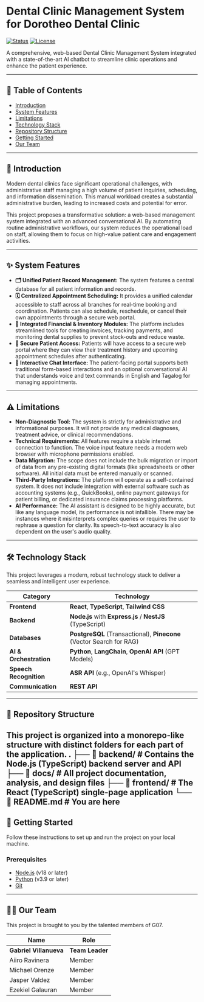 # Dental Clinic Management System for Dorotheo Dental Clinic

[![Status](https://img.shields.io/badge/status-in_development-orange)](https://github.com/APC-SoCIT/APC_2025_2026_T1_SS231_G07-DDC-Management-System/)
[![License](https://img.shields.io/badge/license-MIT-blue.svg)](LICENSE)

A comprehensive, web-based Dental Clinic Management System integrated with a state-of-the-art AI chatbot to streamline clinic operations and enhance the patient experience.

---

## 📖 Table of Contents
- [Introduction](#-introduction)
- [System Features](#-system-features)
- [Limitations](#️-limitations)
- [Technology Stack](#-technology-stack)
- [Repository Structure](#-repository-structure)
- [Getting Started](#-getting-started)
- [Our Team](#-our-team)

---

## 📜 Introduction

Modern dental clinics face significant operational challenges, with administrative staff managing a high volume of patient inquiries, scheduling, and information dissemination. This manual workload creates a substantial administrative burden, leading to increased costs and potential for error.

This project proposes a transformative solution: a web-based management system integrated with an advanced conversational AI. By automating routine administrative workflows, our system reduces the operational load on staff, allowing them to focus on high-value patient care and engagement activities.

---

## ✨ System Features

- **🗂️ Unified Patient Record Management:** The system features a central database for all patient information and records.
- **🗓️ Centralized Appointment Scheduling:** It provides a unified calendar accessible to staff across all branches for real-time booking and coordination. Patients can also schedule, reschedule, or cancel their own appointments through a secure web portal.
- **💸 Integrated Financial & Inventory Modules:** The platform includes streamlined tools for creating invoices, tracking payments, and monitoring dental supplies to prevent stock-outs and reduce waste.
- **🔐 Secure Patient Access:** Patients will have access to a secure web portal where they can view their treatment history and upcoming appointment schedules after authenticating.
- **🤖 Interactive Chat Interface:** The patient-facing portal supports both traditional form-based interactions and an optional conversational AI that understands voice and text commands in English and Tagalog for managing appointments.

---

## ⚠️ Limitations

- **Non-Diagnostic Tool:** The system is strictly for administrative and informational purposes. It will not provide any medical diagnoses, treatment advice, or clinical recommendations.
- **Technical Requirements:** All features require a stable internet connection to function. The voice input feature needs a modern web browser with microphone permissions enabled.
- **Data Migration:** The scope does not include the bulk migration or import of data from any pre-existing digital formats (like spreadsheets or other software). All initial data must be entered manually or scanned.
- **Third-Party Integrations:** The platform will operate as a self-contained system. It does not include integration with external software such as accounting systems (e.g., QuickBooks), online payment gateways for patient billing, or dedicated insurance claims processing platforms.
- **AI Performance:** The AI assistant is designed to be highly accurate, but like any language model, its performance is not infallible. There may be instances where it misinterprets complex queries or requires the user to rephrase a question for clarity. Its speech-to-text accuracy is also dependent on the user's audio quality.

---

## 🛠️ Technology Stack

This project leverages a modern, robust technology stack to deliver a seamless and intelligent user experience.

| Category                | Technology                                                              |
| ----------------------- | ----------------------------------------------------------------------- |
| **Frontend** | **React**, **TypeScript**, **Tailwind CSS** |
| **Backend** | **Node.js** with **Express.js** / **NestJS** (TypeScript)               |
| **Databases** | **PostgreSQL** (Transactional), **Pinecone** (Vector Search for RAG)      |
| **AI & Orchestration** | **Python**, **LangChain**, **OpenAI API** (GPT Models)                    |
| **Speech Recognition** | **ASR API** (e.g., OpenAI's Whisper)                                    |
| **Communication** | **REST API** |

---

## 📁 Repository Structure

This project is organized into a monorepo-like structure with distinct folders for each part of the application.
.
├── 📂 backend/         # Contains the Node.js (TypeScript) backend server and API
├── 📂 docs/            # All project documentation, analysis, and design files
├── 📂 frontend/        # The React (TypeScript) single-page application
└── 📄 README.md         # You are here
---

## 🚀 Getting Started

Follow these instructions to set up and run the project on your local machine.

### Prerequisites

- [Node.js](https://nodejs.org/) (v18 or later)
- [Python](https://www.python.org/) (v3.9 or later)
- [Git](https://git-scm.com/)

---

## 👨‍💻 Our Team

This project is brought to you by the talented members of G07.

| Name                   | Role            |
| --------------------   | --------------- |
| **Gabriel Villanueva** | **Team Leader** |
| Aiiro Ravinera         | Member          |
| Michael Orenze         | Member          |
| Jasper Valdez          | Member          |
| Ezekiel   Galauran     | Member          |